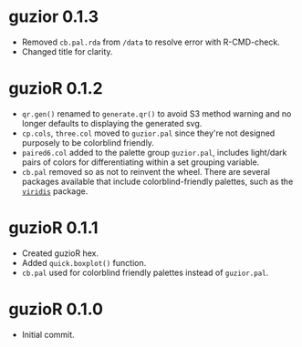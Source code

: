 # guzior 0.1.3
-   Removed `cb.pal.rda` from `/data` to resolve error with R-CMD-check.
-   Changed title for clarity.

# guzioR 0.1.2

-   `qr.gen()` renamed to `generate.qr()` to avoid S3 method warning and no longer defaults to displaying the generated svg.
-   `cp.cols`, `three.col` moved to `guzior.pal` since they're not designed purposely to be colorblind friendly.
-   `paired6.col` added to the palette group `guzior.pal`, includes light/dark pairs of colors for differentiating within a set grouping variable. 
-   `cb.pal` removed so as not to reinvent the wheel. There are several packages available that include colorblind-friendly palettes, such as the [`viridis`](<https://cran.r-project.org/web/packages/viridis/vignettes/intro-to-viridis.html>) package.

# guzioR 0.1.1

-   Created guzioR hex.
-   Added `quick.boxplot()` function.
-   `cb.pal` used for colorblind friendly palettes instead of `guzior.pal`.

# guzioR 0.1.0

-   Initial commit.
